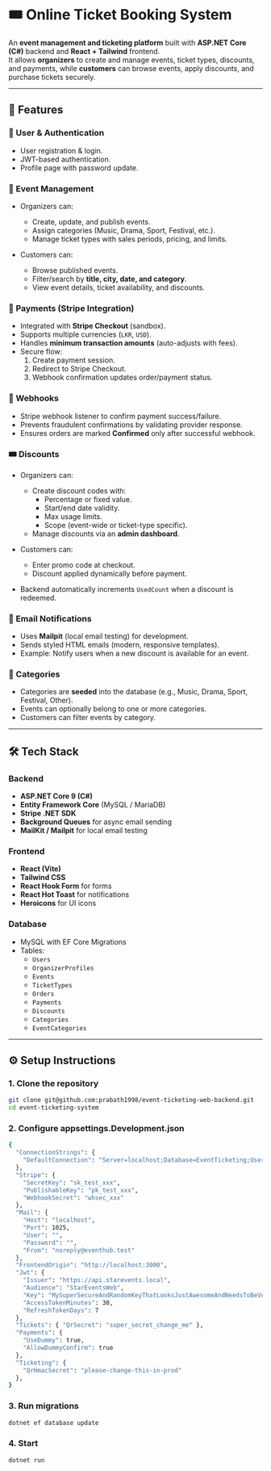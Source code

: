 # 🎟️ Online Ticket Booking System

An **event management and ticketing platform** built with **ASP.NET Core (C#)** backend and **React + Tailwind** frontend.  
It allows **organizers** to create and manage events, ticket types, discounts, and payments, while **customers** can browse events, apply discounts, and purchase tickets securely.

---

## 🚀 Features

### 👤 User & Authentication
- User registration & login.
- JWT-based authentication.
- Profile page with password update.

### 🎫 Event Management
- Organizers can:
  - Create, update, and publish events.
  - Assign categories (Music, Drama, Sport, Festival, etc.).
  - Manage ticket types with sales periods, pricing, and limits.

- Customers can:
  - Browse published events.
  - Filter/search by **title, city, date, and category**.
  - View event details, ticket availability, and discounts.

### 💸 Payments (Stripe Integration)
- Integrated with **Stripe Checkout** (sandbox).
- Supports multiple currencies (`LKR`, `USD`).
- Handles **minimum transaction amounts** (auto-adjusts with fees).
- Secure flow:
  1. Create payment session.
  2. Redirect to Stripe Checkout.
  3. Webhook confirmation updates order/payment status.

### 🔗 Webhooks
- Stripe webhook listener to confirm payment success/failure.
- Prevents fraudulent confirmations by validating provider response.
- Ensures orders are marked **Confirmed** only after successful webhook.

### 🎟️ Discounts
- Organizers can:
  - Create discount codes with:
    - Percentage or fixed value.
    - Start/end date validity.
    - Max usage limits.
    - Scope (event-wide or ticket-type specific).
  - Manage discounts via an **admin dashboard**.

- Customers can:
  - Enter promo code at checkout.
  - Discount applied dynamically before payment.

- Backend automatically increments `UsedCount` when a discount is redeemed.

### 📧 Email Notifications
- Uses **Mailpit** (local email testing) for development.
- Sends styled HTML emails (modern, responsive templates).
- Example: Notify users when a new discount is available for an event.

### 📂 Categories
- Categories are **seeded** into the database (e.g., Music, Drama, Sport, Festival, Other).
- Events can optionally belong to one or more categories.
- Customers can filter events by category.

---

## 🛠️ Tech Stack

### Backend
- **ASP.NET Core 9 (C#)**
- **Entity Framework Core** (MySQL / MariaDB)
- **Stripe .NET SDK**
- **Background Queues** for async email sending
- **MailKit / Mailpit** for local email testing

### Frontend
- **React (Vite)**
- **Tailwind CSS**
- **React Hook Form** for forms
- **React Hot Toast** for notifications
- **Heroicons** for UI icons

### Database
- MySQL with EF Core Migrations
- Tables:
  - `Users`
  - `OrganizerProfiles`
  - `Events`
  - `TicketTypes`
  - `Orders`
  - `Payments`
  - `Discounts`
  - `Categories`
  - `EventCategories`

---

## ⚙️ Setup Instructions

### 1. Clone the repository
```bash
git clone git@github.com:prabath1998/event-ticketing-web-backend.git
cd event-ticketing-system
```

### 2. Configure appsettings.Development.json
```bash
{
  "ConnectionStrings": {
    "DefaultConnection": "Server=localhost;Database=EventTicketing;User=root;Password=yourpassword;"
  },
  "Stripe": {
    "SecretKey": "sk_test_xxx",
    "PublishableKey": "pk_test_xxx",
    "WebhookSecret": "whsec_xxx"
  },
  "Mail": {
    "Host": "localhost",
    "Port": 1025,
    "User": "",
    "Password": "",
    "From": "noreply@eventhub.test"
  },
  "FrontendOrigin": "http://localhost:3000",
  "Jwt": {
    "Issuer": "https://api.starevents.local",
    "Audience": "StarEventsWeb",
    "Key": "MySuperSecureAndRandomKeyThatLooksJustAwesomeAndNeedsToBeVeryVeryLong!!!",
    "AccessTokenMinutes": 30,
    "RefreshTokenDays": 7
  },
  "Tickets": { "QrSecret": "super_secret_change_me" },
  "Payments": {
    "UseDummy": true,
    "AllowDummyConfirm": true
  },
  "Ticketing": {
    "QrHmacSecret": "please-change-this-in-prod"
  },
}
```

### 3. Run migrations
```bash
dotnet ef database update
```

### 4. Start 
```bash
dotnet run
```
